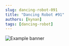 ```yaml
---
slug: dancing-robot-091
title: "Dancing Robot #91"
authors: [kynan]
tags: [dancing-robot]
---
```


![Example banner](/img/stories/dancing-robot_new/091.png)
